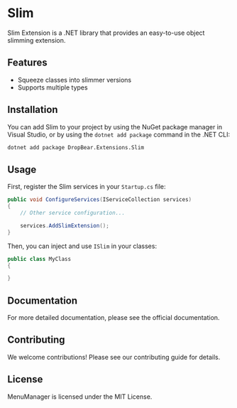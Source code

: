 # Slim 

Slim Extension is a .NET library that provides an easy-to-use object slimming extension. 

## Features 

- Squeeze classes into slimmer versions
- Supports multiple types
  
## Installation 

You can add Slim to your project by using the NuGet package manager in Visual Studio, or by using the `dotnet add package` command in the .NET CLI: 

```bash 
dotnet add package DropBear.Extensions.Slim
``` 

## Usage 

First, register the Slim services in your `Startup.cs` file: 

```csharp 
public void ConfigureServices(IServiceCollection services) 
{ 
    // Other service configuration... 

    services.AddSlimExtension(); 
} 
``` 

Then, you can inject and use `ISlim` in your classes: 

```csharp 
public class MyClass 
{ 

} 
``` 

## Documentation 

For more detailed documentation, please see the official documentation. 

## Contributing 

We welcome contributions! Please see our contributing guide for details. 

## License 

MenuManager is licensed under the MIT License. 
